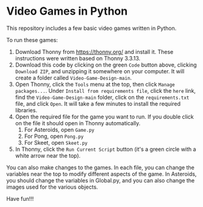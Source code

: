 # Video Games in Python

This repository includes a few basic video games written in Python.

To run these games:

1. Download Thonny from https://thonny.org/ and install it. These instructions were written based on Thonny 3.3.13.
2. Download this code by clicking on the green `Code` button above, clicking `Download ZIP`, and unzipping it somewhere on your computer. It will create a folder called `Video-Game-Design-main`.
3. Open Thonny, click the `Tools` menu at the top, then click `Manage packages...`. Under `Install from requirements file`, click the `here` link, find the `Video-Game-Design-main` folder, click on the `requirements.txt` file, and click `Open`. It will take a few minutes to install the required libraries.
4. Open the required file for the game you want to run. If you double click on the file it should open in Thonny automatically.
    1. For Asteroids, open `Game.py`
	2. For Pong, open `Pong.py`
	3. For Skeet, open `Skeet.py`
5. In Thonny, click the `Run Current Script` button (it's a green circle with a white arrow near the top).

You can also make changes to the games. In each file, you can change the variables near the top to modify different aspects of the game. In Asteroids, you should change the variables in Global.py, and you can also change the images used for the various objects.

Have fun!!!
